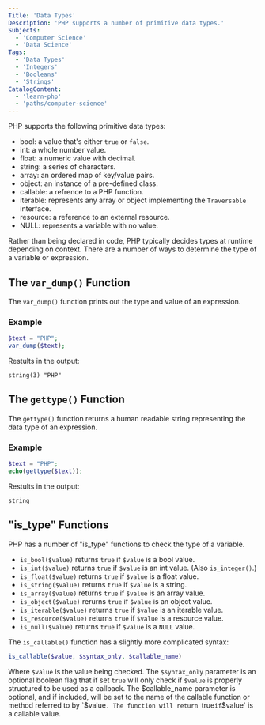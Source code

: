 ```yaml
---
Title: 'Data Types'
Description: 'PHP supports a number of primitive data types.'
Subjects:
  - 'Computer Science'
  - 'Data Science'
Tags:
  - 'Data Types'
  - 'Integers'
  - 'Booleans'
  - 'Strings'
CatalogContent:
  - 'learn-php'
  - 'paths/computer-science'
---
```


PHP supports the following primitive data types:

- bool: a value that's either `true` or `false`.
- int: a whole number value.
- float: a numeric value with decimal.
- string: a series of characters.
- array: an ordered map of key/value pairs.
- object: an instance of a pre-defined class.
- callable: a refrence to a PHP function.
- iterable: represents any array or object implementing the `Traversable` interface.
- resource: a reference to an external resource.
- NULL: represents a variable with no value.

Rather than being declared in code, PHP typically decides types at runtime depending on context. There are a number of ways to determine the type of a variable or expression.

## The `var_dump()` Function

The `var_dump()` function prints out the type and value of an expression.

### Example

```php
$text = "PHP";
var_dump($text);
```

Restults in the output:

```pseudo
string(3) "PHP"
```

## The `gettype()` Function

The `gettype()` function returns a human readable string representing the data type of an expression.

### Example

```php
$text = "PHP";
echo(gettype($text));
```

Restults in the output:

```pseudo
string
```

## "is_type" Functions

PHP has a number of "is_type" functions to check the type of a variable.

- `is_bool($value)` returns `true` if `$value` is a bool value.
- `is_int($value)` returns `true` if `$value` is an int value. (Also `is_integer()`.)
- `is_float($value)` returns `true` if `$value` is a float value.
- `is_string($value)` returns `true` if `$value` is a string.
- `is_array($value)` returns `true` if `$value` is an array value.
- `is_object($value)` rerurns `true` if `$value` is an object value.
- `is_iterable($value)` returns `true` if `$value` is an iterable value.
- `is_resource($value)` returns `true` if `$value` is a resource value.
- `is_null($value)` returns `true` if `$value` is a `NULL` value.

The `is_callable()` function has a slightly more complicated syntax:

```php
is_callable($value, $syntax_only, $callable_name)
```

Where `$value` is the value being checked. The `$syntax_only` parameter is an optional boolean flag that if set `true` will only check if `$value` is properly structured to be used as a callback. The $callable_name parameter is optional, and if included, will be set to the name of the callable function or method referred to by `$value`. The function will return `true`if`$value` is a callable value.
